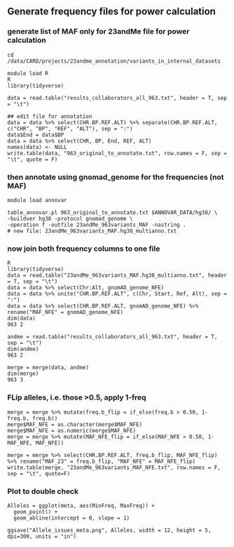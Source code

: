 ## Generate frequency files for power calculation

### generate list of MAF only for 23andMe file for power calculation
```
cd /data/CARD/projects/23andme_annotation/variants_in_internal_datasets
```

```
module load R
R
library(tidyverse)

data = read.table("results_collaborators_all_963.txt", header = T, sep = "\t")

## edit file for annotation
data = data %>% select(CHR.BP.REF.ALT) %>% separate(CHR.BP.REF.ALT, c("CHR", "BP", "REF", "ALT"), sep = ":")
data$End = data$BP
data = data %>% select(CHR, BP, End, REF, ALT)
names(data) <- NULL
write.table(data, "963_original_to_annotate.txt", row.names = F, sep = "\t", quote = F)
```

### then annotate using gnomad_genome for the frequencies (not MAF)
```
module load annovar

table_annovar.pl 963_original_to_annotate.txt $ANNOVAR_DATA/hg38/ \
-buildver hg38 -protocol gnomad_genome \
-operation f -outfile 23andMe_963variants_MAF -nastring .
# new file: 23andMe_963variants_MAF.hg38_multianno.txt
```

### now join both frequency columns to one file
```
R
library(tidyverse)
data = read.table("23andMe_963variants_MAF.hg38_multianno.txt", header = T, sep = "\t")
data = data %>% select(Chr:Alt, gnomAD_genome_NFE)
data = data %>% unite("CHR.BP.REF.ALT", c(Chr, Start, Ref, Alt), sep = ":")
data = data %>% select(CHR.BP.REF.ALT, gnomAD_genome_NFE) %>% rename("MAF_NFE" = gnomAD_genome_NFE)
dim(data)
963 2

andme = read.table("results_collaborators_all_963.txt", header = T, sep = "\t")
dim(andme)
963 2

merge = merge(data, andme)
dim(merge)
963 3
```


### FLip alleles, i.e. those >0.5, apply 1-freq
```
merge = merge %>% mutate(freq.b_flip = if_else(freq.b > 0.50, 1-freq.b, freq.b))
merge$MAF_NFE = as.character(merge$MAF_NFE)
merge$MAF_NFE = as.numeric(merge$MAF_NFE)
merge = merge %>% mutate(MAF_NFE_flip = if_else(MAF_NFE > 0.50, 1-MAF_NFE, MAF_NFE))

merge = merge %>% select(CHR.BP.REF.ALT, freq.b_flip, MAF_NFE_flip) %>% rename("MAF_23" = freq.b_flip, "MAF_NFE" = MAF_NFE_flip)
write.table(merge, "23andMe_963variants_MAF_NFE.txt", row.names = F, sep = "\t", quote=F)
```
### Plot to double check
```
Alleles = ggplot(meta, aes(MinFreq, MaxFreq)) +
  geom_point() +
  geom_abline(intercept = 0, slope = 1)

ggsave("Allele_issues_meta.png", Alleles, width = 12, height = 5, dpi=300, units = "in")
```

